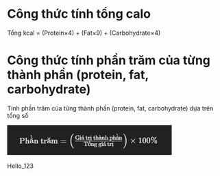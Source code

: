 # Công thức tính tổng calo

Tổng kcal = (Protein×4) + (Fat×9) + (Carbohydrate×4)

# Công thức tính phần trăm của từng thành phần (protein, fat, carbohydrate)

Tính phần trăm của từng thành phần (protein, fat, carbohydrate) dựa trên tổng số

![alt text](image.png)

Hello_123
